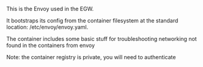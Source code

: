 This is the Envoy used in the EGW.  

It bootstraps its config from the container filesystem at the standard location: /etc/envoy/envoy.yaml.

The container includes some basic stuff for troubleshooting networking not found in the containers from envoy

Note: the container registry is private, you will need to authenticate
